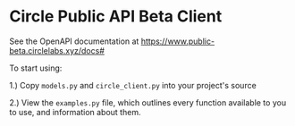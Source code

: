# Circle Public API Beta Client

See the OpenAPI documentation at https://www.public-beta.circlelabs.xyz/docs#

To start using: 

1.) Copy `models.py` and `circle_client.py` into your project's source

2.) View the `examples.py` file, which outlines every function available to you to use, and information about them.

